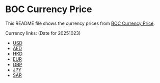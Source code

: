 # BOC Currency Price

This README file shows the currency prices from [BOC Currency Price](https://www.boc.cn/sourcedb/whpj/).

Currency links: (Date for 20251023)

- [USD](https://bocurrencyprice.techina.science/BOC_CURRENCY_PRICE/USD/20251023.json)
- [AED](https://bocurrencyprice.techina.science/BOC_CURRENCY_PRICE/AED/20251023.json)
- [HKD](https://bocurrencyprice.techina.science/BOC_CURRENCY_PRICE/HKD/20251023.json)
- [EUR](https://bocurrencyprice.techina.science/BOC_CURRENCY_PRICE/EUR/20251023.json)
- [GBP](https://bocurrencyprice.techina.science/BOC_CURRENCY_PRICE/GBP/20251023.json)
- [JPY](https://bocurrencyprice.techina.science/BOC_CURRENCY_PRICE/JPY/20251023.json)
- [SAR](https://bocurrencyprice.techina.science/BOC_CURRENCY_PRICE/SAR/20251023.json)
